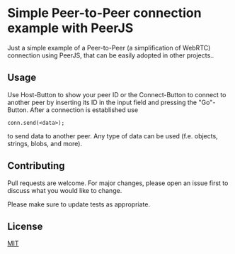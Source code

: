 # Simple Peer-to-Peer connection example with PeerJS 

Just a simple example of a Peer-to-Peer (a simplification of WebRTC) connection using PeerJS, that can be easily adopted in other projects..


## Usage 

Use Host-Button to show your peer ID or the Connect-Button to connect to another peer by inserting its ID in the input field and pressing the "Go"-Button. After a connection is established use

```java-script
conn.send(<data>);
```
to send data to another peer. Any type of data can be used (f.e. objects, strings, blobs, and more).

## Contributing
Pull requests are welcome. For major changes, please open an issue first to discuss what you would like to change.

Please make sure to update tests as appropriate.

## License
[MIT](https://choosealicense.com/licenses/mit/)
